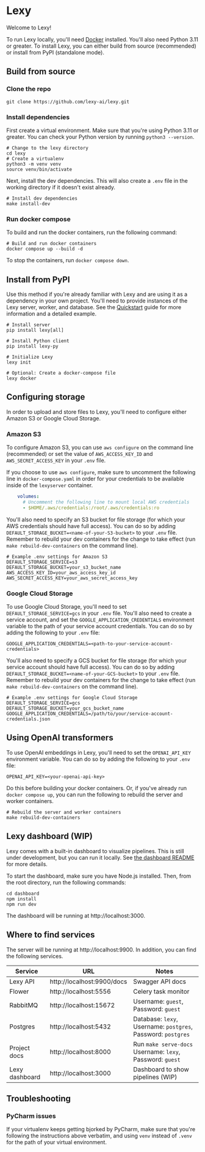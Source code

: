 # Lexy

Welcome to Lexy!

To run Lexy locally, you'll need [Docker](https://www.docker.com/get-started/) installed. You'll also need Python 3.11 
or greater. To install Lexy, you can either build from source (recommended) or install from PyPI (standalone mode).

## Build from source

### Clone the repo

```Shell
git clone https://github.com/lexy-ai/lexy.git
```

### Install dependencies

First create a virtual environment. Make sure that you're using Python 3.11 or greater. You can check your Python 
version by running `python3 --version`.

```Shell
# Change to the lexy directory
cd lexy
# Create a virtualenv
python3 -m venv venv 
source venv/bin/activate
```

Next, install the dev dependencies. This will also create a `.env` file in the working directory if it doesn't 
exist already.

```Shell
# Install dev dependencies
make install-dev
```

### Run docker compose

To build and run the docker containers, run the following command:

```Shell
# Build and run docker containers
docker compose up --build -d
```

To stop the containers, run `docker compose down`.

## Install from PyPI

Use this method if you're already familiar with Lexy and are using it as a dependency in your own project. You'll need 
to provide instances of the Lexy server, worker, and database. See the [Quickstart](https://getlexy.com/quickstart/) 
guide for more information and a detailed example.

```Shell
# Install server
pip install lexy[all]

# Install Python client
pip install lexy-py

# Initialize Lexy
lexy init

# Optional: Create a docker-compose file
lexy docker
```

## Configuring storage

In order to upload and store files to Lexy, you'll need to configure either Amazon S3 or Google Cloud Storage.

### Amazon S3

To configure Amazon S3, you can use `aws configure` on the command line (recommended) or set the value of 
`AWS_ACCESS_KEY_ID` and `AWS_SECRET_ACCESS_KEY` in your `.env` file. 

If you choose to use `aws configure`, make sure to uncomment the following line in `docker-compose.yaml` 
in order for your credentials to be available inside of the `lexyserver` container.

```yaml
    volumes:
      # Uncomment the following line to mount local AWS credentials
      - $HOME/.aws/credentials:/root/.aws/credentials:ro
```

You'll also need to specify an S3 bucket for file storage (for which your AWS credentials should have full access). 
You can do so by adding `DEFAULT_STORAGE_BUCKET=<name-of-your-S3-bucket>` to your `.env` file. Remember to rebuild 
your dev containers for the change to take effect (run `make rebuild-dev-containers` on the command line).

```Shell
# Example .env settings for Amazon S3
DEFAULT_STORAGE_SERVICE=s3
DEFAULT_STORAGE_BUCKET=your_s3_bucket_name
AWS_ACCESS_KEY_ID=your_aws_access_key_id
AWS_SECRET_ACCESS_KEY=your_aws_secret_access_key
```

### Google Cloud Storage

To use Google Cloud Storage, you'll need to set `DEFAULT_STORAGE_SERVICE=gcs` in your `.env` file. You'll also need to 
create a service account, and set the `GOOGLE_APPLICATION_CREDENTIALS` environment variable to the path of your service 
account credentials. You can do so by adding the following to your `.env` file:

```Shell
GOOGLE_APPLICATION_CREDENTIALS=<path-to-your-service-account-credentials>
```

You'll also need to specify a GCS bucket for file storage (for which your service account should have full access). 
You can do so by adding `DEFAULT_STORAGE_BUCKET=<name-of-your-GCS-bucket>` to your `.env` file. Remember to rebuild 
your dev containers for the change to take effect (run `make rebuild-dev-containers` on the command line).

```Shell
# Example .env settings for Google Cloud Storage
DEFAULT_STORAGE_SERVICE=gcs
DEFAULT_STORAGE_BUCKET=your_gcs_bucket_name
GOOGLE_APPLICATION_CREDENTIALS=/path/to/your/service-account-credentials.json
```

## Using OpenAI transformers

To use OpenAI embeddings in Lexy, you'll need to set the `OPENAI_API_KEY` environment variable. You can do so by adding 
the following to your `.env` file:

```Shell
OPENAI_API_KEY=<your-openai-api-key>
```

Do this before building your docker containers. Or, if you've already run `docker compose up`, you can run the 
following to rebuild the server and worker containers.

```shell
# Rebuild the server and worker containers
make rebuild-dev-containers
```

## Lexy dashboard (WIP)

Lexy comes with a built-in dashboard to visualize pipelines. This is still under development, but you can run it locally. 
See [the dashboard README](./dashboard/README.md) for more details.

To start the dashboard, make sure you have Node.js installed. Then, from the root directory, run the following commands:

```shell
cd dashboard
npm install
npm run dev
```

The dashboard will be running at http://localhost:3000.

## Where to find services

The server will be running at http://localhost:9900. In addition, you can find the following services.


| Service        | URL                        | Notes                                                         |
|----------------|----------------------------|---------------------------------------------------------------|
| Lexy API       | http://localhost:9900/docs | Swagger API docs                                              |
| Flower         | http://localhost:5556      | Celery task monitor                                           |
| RabbitMQ       | http://localhost:15672     | Username: `guest`, Password: `guest`                          |
| Postgres       | http://localhost:5432      | Database: `lexy`, Username: `postgres`, Password: `postgres`  |
| Project docs   | http://localhost:8000      | Run `make serve-docs`<br/>Username: `lexy`, Password: `guest` |
| Lexy dashboard | http://localhost:3000      | Dashboard to show pipelines (WIP)                             |

## Troubleshooting

### PyCharm issues

If your virtualenv keeps getting bjorked by PyCharm, make sure that you're following the instructions above verbatim, 
and using `venv` instead of `.venv` for the path of your virtual environment.
